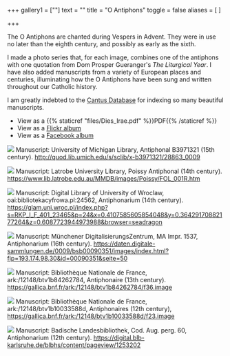 +++
gallery1 = [""]
text = ""
title = "O Antiphons"
toggle = false
aliases = [
]

+++

The O Antiphons are chanted during Vespers in Advent. They were in use no later than the eighth century, and possibly as early as the sixth. 

I made a photo series that, for each image, combines one of the antiphons with one quotation from Dom Prosper Gueranger's _The Liturgical Year_. I have also added manuscripts from a variety of European places and centuries, illuminating how the O Antiphons have been sung and written throughout our Catholic history.

I am greatly indebted to the [Cantus Database](http://cantus.uwaterloo.ca/) for indexing so many beautiful manuscripts. 

* View as a {{% staticref "files/Dies_Irae.pdf" %}}PDF{{% /staticref %}}
* View as a [Flickr album](https://www.flickr.com/photos/186519630@N06/albums/72157712714245241)
* View as a [Facebook album](https://www.facebook.com/pg/SharonKabel2/photos/?tab=album&album_id=2291020497875773)

![](/uploads/o-antiphons/oantiphon1.png)
Manuscript: University of Michigan Library, Antiphonal B3971321 (15th century). http://quod.lib.umich.edu/s/sclib/x-b3971321/28863_0009

![](/uploads/o-antiphons/oantiphon2.png)
Manuscript: Latrobe University Library, Poissy Antiphonal (14th century). https://www.lib.latrobe.edu.au/MMDB/images/Poissy/FOL_001R.htm

![](/uploads/o-antiphons/oantiphon3.png)
Manuscript: Digital Library of University of Wroclaw, oai:bibliotekacyfrowa.pl:24562, Antiphonarium (14th century). https://glam.uni.wroc.pl/index.php?s=RKP_I_F_401_23465&p=24&x=0.4107585605854048&y=0.36429170882177264&z=0.6087723944973988&browser=seadragon

![](/uploads/o-antiphons/oantiphon4.png)
Manuscript: Münchener DigitalisierungsZentrum, MA Impr. 1537, Antiphonarium (16th century). https://daten.digitale-sammlungen.de/0009/bsb00090351/images/index.html?fip=193.174.98.30&id=00090351&seite=50

![](/uploads/o-antiphons/oantiphon5.png)
Manuscript: Bibliothèque Nationale de France, ark:/12148/btv1b84262784, Antiphonaire (13th century). https://gallica.bnf.fr/ark:/12148/btv1b84262784/f36.image

![](/uploads/o-antiphons/oantiphon6.png)
Manuscript: Bibliothèque Nationale de France, ark:/12148/btv1b10033588d, Antiphonaires (12th century), https://gallica.bnf.fr/ark:/12148/btv1b10033588d/f23.image

![](/uploads/o-antiphons/oantiphon7.png)
Manuscript: Badische Landesbibliothek, Cod. Aug. perg. 60, Antiphonarium (12th century). https://digital.blb-karlsruhe.de/blbhs/content/pageview/1253202
